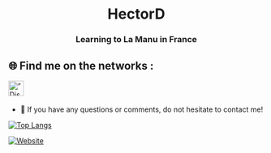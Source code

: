 <div align="center">
<h1>HectorD</h1>
<h3>Learning to La Manu in France</h3>
</div>

## 🌐 Find me on the networks :

<a href="Over&Dose.dll#7499"> <img align="left" src="https://user-images.githubusercontent.com/94568519/222078163-110c4a67-9bcd-48df-8822-e65f8edf868d.png" alt=”Discord” height ="30px" width ="30px"/></a>
</br></br>
- 💬 If you have any questions or comments, do not hesitate to contact me!

[![Top Langs](https://github-readme-stats.vercel.app/api/top-langs/?username=hectordll&layout=compact)](https://github.com/hectordll)


[![Website](https://github.com/hectordll/CV-Numerique/blob/master/assets/img/exempleportfolio.png)](https://hectordll.github.io/CV-Numerique/)

